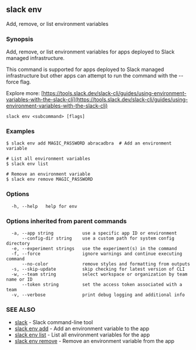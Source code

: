 ## slack env

Add, remove, or list environment variables

### Synopsis

Add, remove, or list environment variables for apps deployed to Slack managed
infrastructure.

This command is supported for apps deployed to Slack managed infrastructure but
other apps can attempt to run the command with the --force flag.

Explore more: [https://tools.slack.dev/slack-cli/guides/using-environment-variables-with-the-slack-cli](https://tools.slack.dev/slack-cli/guides/using-environment-variables-with-the-slack-cli)

```
slack env <subcommand> [flags]
```

### Examples

```
$ slack env add MAGIC_PASSWORD abracadbra  # Add an environment variable

# List all environment variables
$ slack env list

# Remove an environment variable
$ slack env remove MAGIC_PASSWORD
```

### Options

```
  -h, --help   help for env
```

### Options inherited from parent commands

```
  -a, --app string           use a specific app ID or environment
      --config-dir string    use a custom path for system config directory
  -e, --experiment strings   use the experiment(s) in the command
  -f, --force                ignore warnings and continue executing command
      --no-color             remove styles and formatting from outputs
  -s, --skip-update          skip checking for latest version of CLI
  -w, --team string          select workspace or organization by team name or ID
      --token string         set the access token associated with a team
  -v, --verbose              print debug logging and additional info
```

### SEE ALSO

* [slack](slack)	 - Slack command-line tool
* [slack env add](slack_env_add)	 - Add an environment variable to the app
* [slack env list](slack_env_list)	 - List all environment variables for the app
* [slack env remove](slack_env_remove)	 - Remove an environment variable from the app

